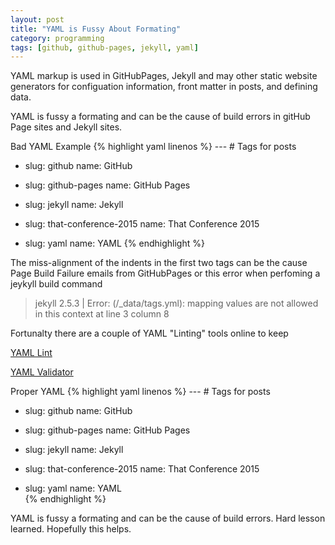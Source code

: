 ```yaml
---
layout: post  
title: "YAML is Fussy About Formating"
category: programming
tags: [github, github-pages, jekyll, yaml]
---
```

YAML markup is used in GitHubPages, Jekyll and may other static website generators for configuation information, front matter in posts, and defining data. 

YAML is fussy a formating and can be the cause of build errors in gitHub Page sites and Jekyll sites.

Bad YAML Example
{% highlight yaml linenos %}
--- # Tags for posts
- slug: github
   name: GitHub

 - slug: github-pages
    name: GitHub Pages

 - slug: jekyll
   name: Jekyll
  
 - slug: that-conference-2015
   name: That Conference 2015
   
 - slug: yaml
   name: YAML
{% endhighlight %}

The miss-alignment of the indents in the first two tags can be the cause Page Build Failure emails from GitHubPages or
this error when perfoming a jeykyll build command 

>jekyll 2.5.3 | Error:  (/_data/tags.yml): 
>mapping values are not allowed in this context at line 3 column 8

Fortunalty there are a couple of YAML "Linting" tools online to keep

[YAML Lint](http://www.yamllint.com/)

[YAML Validator](http://codebeautify.org/yaml-validator)

Proper YAML 
{% highlight yaml linenos %}
--- # Tags for posts
- slug: github
  name: GitHub

- slug: github-pages
  name: GitHub Pages

- slug: jekyll
  name: Jekyll
  
- slug: that-conference-2015
  name: That Conference 2015

- slug: yaml
  name: YAML   
{% endhighlight %}

YAML is fussy a formating and can be the cause of build errors. Hard lesson learned. Hopefully this helps.
